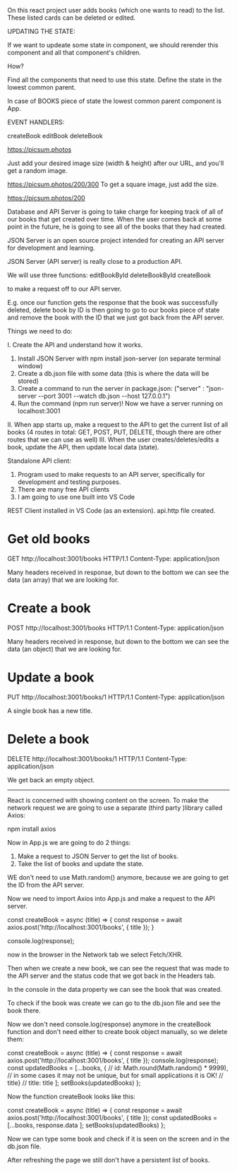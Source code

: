 On this react project user adds books (which one wants to read) to the list. These listed cards can be deleted or edited.

UPDATING THE STATE:

If we want to updeate some state in component, we should rerender this component and all that component's children.

How?

Find all the components that need to use this state.
Define the state in the lowest common parent.

In case of BOOKS piece of state the lowest common parent component is App.

EVENT HANDLERS:

createBook
editBook
deleteBook

https://picsum.photos

Just add your desired image size (width & height) after our URL, and you'll get a random image.

https://picsum.photos/200/300
To get a square image, just add the size.

https://picsum.photos/200

<!--  -->

Database and API Server is going to take charge for keeping track of all of our books that get created over time. 
When the user comes back at some point in the future, he is going to see all of the books that they had created.

JSON Server is an open source project intended for creating an API server for development and learning.

JSON Server (API server) is really close to a production API.

We will use three functions:
editBookById
deleteBookById
createBook

to make a request off to our API server.

E.g. once our function gets the response that the book was successfully deleted, 
delete book by ID is then going to go to our books piece of state and remove the book with the ID that we just got back from the API server.

Things we need to do:

I. Create the API and understand how it works.

1. Install JSON Server with npm install json-server (on separate terminal window)
2. Create a db.json file with some data (this is where the data will be stored)
3. Create a command to run the server in package.json: ("server" : "json-server --port 3001 --watch db.json --host 127.0.0.1")
4. Run the command (npm run server)! Now we have a server running on localhost:3001

II. When app starts up, make a request to the API to get the current list of all books (4 routes in total: GET, POST, PUT, DELETE, though there are other routes that we can use as well)
III. When the user creates/deletes/edits a book, update the API, then update local data (state).

Standalone API client:

1. Program used to make requests to an API server, specifically for development and testing purposes.
2. There are many free API clients
3. I am going to use one built into VS Code

<!--  -->
REST Client installed in VS Code (as an extension).
api.http file created.

# Get old books
GET http://localhost:3001/books HTTP/1.1
Content-Type: application/json

Many headers received in response, but down to the bottom we can see the data (an array) that we are looking for.

# Create a book
POST http://localhost:3001/books HTTP/1.1
Content-Type: application/json

Many headers received in response, but down to the bottom we can see the data (an object) that we are looking for.

# Update a book
PUT http://localhost:3001/books/1 HTTP/1.1
Content-Type: application/json

A single book has a new title.

# Delete a book
DELETE http://localhost:3001/books/1 HTTP/1.1
Content-Type: application/json

We get back an empty object.

-------------

React is concerned with showing content on the screen.
To make the network request we are going to use a separate (third party )library called Axios:

npm install axios

Now in App.js we are going to do 2 things:

1. Make a request to JSON Server to get the list of books.
2. Take the list of books and update the state.

WE don't need to use Math.random() anymore, because we are going to get the ID from the API server.

Now we need to import Axios into App.js and make a request to the API server.

 const createBook = async (title) => {
        const response = await axios.post('http://localhost:3001/books', {
            title
        });
 }

 console.log(response);

 now in the browser in the Network tab we select Fetch/XHR.

 Then when we create a new book, we can see the request that was made to the API server and the status code that we got back in the Headers tab.

 In the console in the data property we can see the book that was created.

 To check if the book was create we can go to the db.json file and see the book there.

 Now we don't need console.log(response) anymore in the createBook function and don't need either to create book object manually, so we delete them:

const createBook = async (title) => {
        const response = await axios.post('http://localhost:3001/books', {
            title
        });
        console.log(response);
        const updatedBooks = [...books, {
            // id: Math.round(Math.random() * 9999), // in some cases it may not be unique, but for small applications it is OK!
            // title} // title: title
        ];
        setBooks(updatedBooks)
        };

Now the function createBook looks like this:

const createBook = async (title) => {
        const response = await axios.post('http://localhost:3001/books', {
            title
        });
        const updatedBooks = [...books, 
            response.data
        ];
        setBooks(updatedBooks)
        };


Now we can type some book and check if it is seen on the screen and in the db.json file.

After refreshing the page we still don't have a persistent list of books.


    
